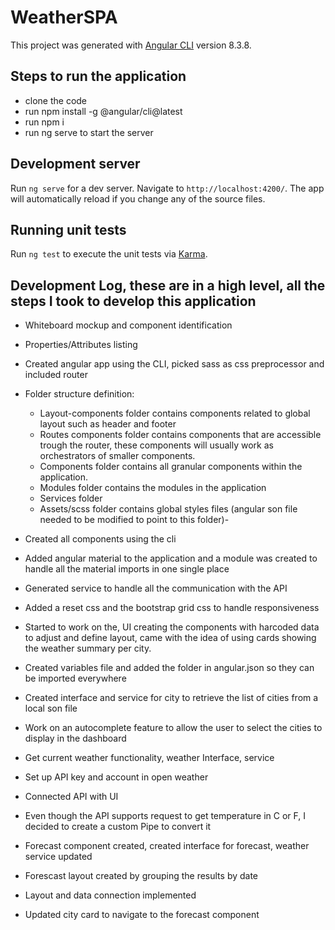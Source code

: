 # WeatherSPA

This project was generated with [Angular CLI](https://github.com/angular/angular-cli) version 8.3.8.

## Steps to run the application
- clone the code
- run npm install -g @angular/cli@latest
- run npm i
- run ng serve to start the server

## Development server

Run `ng serve` for a dev server. Navigate to `http://localhost:4200/`. The app will automatically reload if you change any of the source files.

## Running unit tests

Run `ng test` to execute the unit tests via [Karma](https://karma-runner.github.io).

## Development Log, these are in a high level, all the steps I took to develop this application
- Whiteboard mockup and component identification
- Properties/Attributes listing
- Created angular app using the CLI, picked sass as css preprocessor and included router
- Folder structure definition: 
    - Layout-components folder contains components related to global layout such as header and footer
    - Routes components folder contains components that are accessible trough the router, these components will usually work as orchestrators of smaller components.
    - Components folder contains all granular components within the application.
    - Modules folder contains the modules in the application
    - Services folder
    - Assets/scss folder contains global styles files (angular son file needed to be modified to point to this folder)-
- Created all components using the cli
- Added angular material to the application and a module was created to handle all the material imports in one single place
- Generated service to handle all the communication with the API
- Added a reset css and the bootstrap grid css to handle responsiveness
- Started to work on the, UI creating the components with harcoded data to adjust and define layout, came with the idea of using cards showing the weather summary per city.
- Created variables file and added the folder in angular.json so they can be imported everywhere
- Created interface and service for city to retrieve the list of cities from a local son file
- Work on an autocomplete feature to allow the user to select the cities to display in the dashboard
- Get current weather functionality, weather Interface, service
- Set up API key and account in open weather
- Connected API with UI
- Even though the API supports request to get temperature in C or F, I decided to create a custom Pipe to convert it

- Forecast component created, created interface for forecast, weather service updated
- Forescast layout created by grouping the results by date
- Layout and data connection implemented
- Updated city card to navigate to the forecast component
